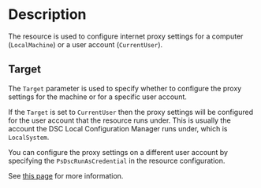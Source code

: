 # Description

The resource is used to configure internet proxy settings for a computer
(`LocalMachine`) or a user account (`CurrentUser`).

## Target

The `Target` parameter is used to specify whether to configure the proxy
settings for the machine or for a specific user account.

If the `Target` is set to `CurrentUser` then the proxy settings will be
configured for the user account that the resource runs under. This is
usually the account the DSC Local Configuration Manager runs under,
which is `LocalSystem`.

You can configure the proxy settings on a different user account by
specifying the `PsDscRunAsCredential` in the resource configuration.

See [this page](https://docs.microsoft.com/en-us/powershell/scripting/dsc/configurations/runasuser)
for more information.
